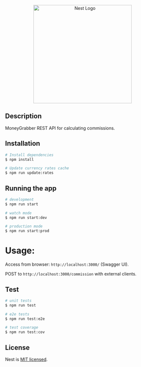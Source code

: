 <p align="center">
  <a href="http://nestjs.com/" target="blank"><img src="https://nestjs.com/img/logo_text.svg" width="320" alt="Nest Logo" /></a>
</p>

## Description

MoneyGrabber REST API for calculating commissions.

## Installation

```bash
# Install dependencies
$ npm install

# Update currency rates cache
$ npm run update:rates
```

## Running the app

```bash
# development
$ npm run start

# watch mode
$ npm run start:dev

# production mode
$ npm run start:prod
```

# Usage:

Access from browser: `http://localhost:3000/` (Swagger UI).

POST to `http://localhost:3000/commission` with external clients.

## Test

```bash
# unit tests
$ npm run test

# e2e tests
$ npm run test:e2e

# test coverage
$ npm run test:cov
```

## License

Nest is [MIT licensed](LICENSE).
